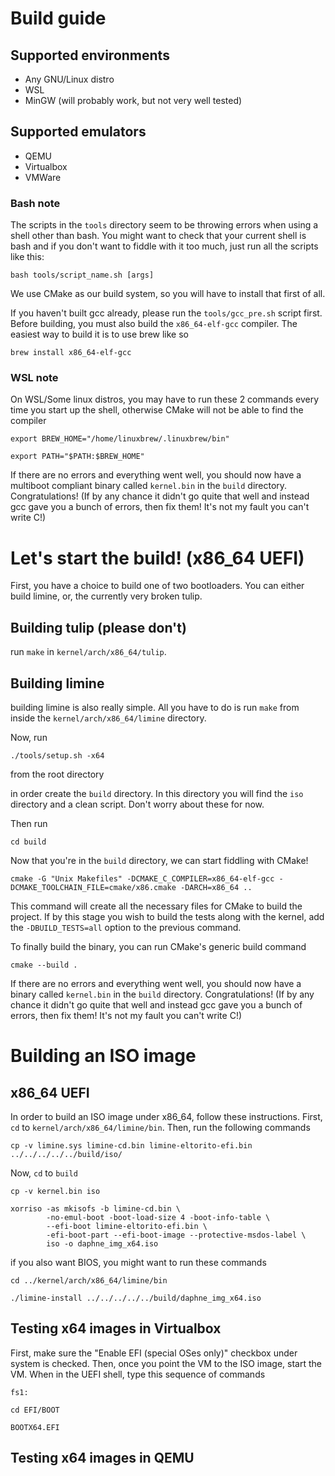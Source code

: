 # Build guide

## Supported environments
* Any GNU/Linux distro
* WSL
* MinGW (will probably work, but not very well tested)

## Supported emulators
* QEMU
* Virtualbox
* VMWare

### Bash note
The scripts in the `tools` directory seem to be throwing errors when using a shell other than bash. You
might want to check that your current shell is bash and if you don't want to fiddle with it
too much, just run all the scripts like this:

```
bash tools/script_name.sh [args]
```

We use CMake as our build system, so you will have to install that first of all.

If you haven't built gcc already, please run the `tools/gcc_pre.sh` script first.
Before building, you must also build the `x86_64-elf-gcc` compiler. The easiest way to build it is to use brew like so

```
brew install x86_64-elf-gcc
```

### WSL note
On WSL/Some linux distros, you may have to run these 2 commands every time you start up the shell, otherwise CMake will not be able to find the compiler

```
export BREW_HOME="/home/linuxbrew/.linuxbrew/bin"
```

```
export PATH="$PATH:$BREW_HOME"
```

If there are no errors and everything went well, you should now have a multiboot compliant binary called `kernel.bin` in the `build` directory. Congratulations! (If by any chance it didn't go quite that well and instead gcc gave you a bunch of errors, then fix them! It's not my fault you can't write C!)

# Let's start the build! (x86_64 UEFI)
First, you have a choice to build one of two bootloaders. You can either build limine, or, the currently very broken tulip. 


## Building tulip (please don't)
run `make` in `kernel/arch/x86_64/tulip`.

## Building limine
building limine is also really simple. All you have to do is run `make` from inside the `kernel/arch/x86_64/limine` directory.

Now, run

```
./tools/setup.sh -x64
```

from the root directory

in order create the `build` directory. In this directory you will find the `iso` directory and a clean script. Don't worry about these for now.

Then run

```
cd build
```

Now that you're in the `build` directory, we can start fiddling with CMake!

```
cmake -G "Unix Makefiles" -DCMAKE_C_COMPILER=x86_64-elf-gcc -DCMAKE_TOOLCHAIN_FILE=cmake/x86.cmake -DARCH=x86_64 ..
```

This command will create all the necessary files for CMake to build the project. If by this stage you wish to build the tests along with the kernel, add the `-DBUILD_TESTS=all` option to the previous command.

To finally build the binary, you can run CMake's generic build command

```
cmake --build .
```

If there are no errors and everything went well, you should now have a binary called `kernel.bin` in the `build` directory. Congratulations! (If by any chance it didn't go quite that well and instead gcc gave you a bunch of errors, then fix them! It's not my fault you can't write C!)

# Building an ISO image

## x86_64 UEFI
In order to build an ISO image under x86_64, follow these instructions.
First, `cd` to `kernel/arch/x86_64/limine/bin`. Then, run the following commands

```
cp -v limine.sys limine-cd.bin limine-eltorito-efi.bin ../../../../../build/iso/
```

Now, `cd` to `build`

```
cp -v kernel.bin iso
```

```
xorriso -as mkisofs -b limine-cd.bin \
        -no-emul-boot -boot-load-size 4 -boot-info-table \
        --efi-boot limine-eltorito-efi.bin \
        -efi-boot-part --efi-boot-image --protective-msdos-label \
        iso -o daphne_img_x64.iso
```

if you also want BIOS, you might want to run these commands

```
cd ../kernel/arch/x86_64/limine/bin
```

```
./limine-install ../../../../../build/daphne_img_x64.iso
```

## Testing x64 images in Virtualbox
First, make sure the "Enable EFI (special OSes only)" checkbox under system is checked. Then, once
you point the VM to the ISO image, start the VM. When in the UEFI shell, type this sequence of commands

```
fs1:
```

```
cd EFI/BOOT
```

```
BOOTX64.EFI
```

## Testing x64 images in QEMU

